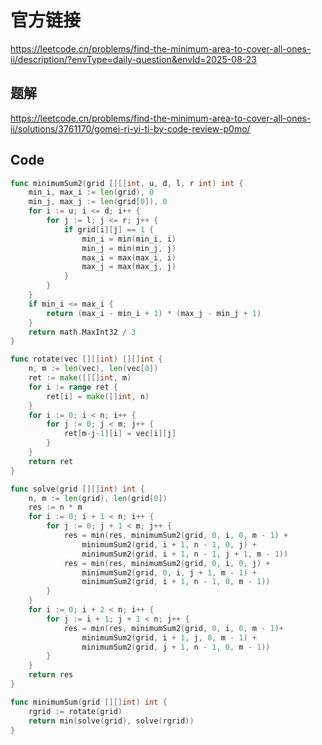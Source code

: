 # 官方链接
https://leetcode.cn/problems/find-the-minimum-area-to-cover-all-ones-ii/description/?envType=daily-question&envId=2025-08-23

## 题解
https://leetcode.cn/problems/find-the-minimum-area-to-cover-all-ones-ii/solutions/3761170/gomei-ri-yi-ti-by-code-review-p0mo/

## Code
```go
func minimumSum2(grid [][]int, u, d, l, r int) int {
	min_i, max_i := len(grid), 0
	min_j, max_j := len(grid[0]), 0
	for i := u; i <= d; i++ {
		for j := l; j <= r; j++ {
			if grid[i][j] == 1 {
				min_i = min(min_i, i)
				min_j = min(min_j, j)
				max_i = max(max_i, i)
				max_j = max(max_j, j)
			}
		}
	}
	if min_i <= max_i {
		return (max_i - min_i + 1) * (max_j - min_j + 1)
	}
	return math.MaxInt32 / 3
}

func rotate(vec [][]int) [][]int {
	n, m := len(vec), len(vec[0])
	ret := make([][]int, m)
	for i := range ret {
		ret[i] = make([]int, n)
	}
	for i := 0; i < n; i++ {
		for j := 0; j < m; j++ {
			ret[m-j-1][i] = vec[i][j]
		}
	}
	return ret
}

func solve(grid [][]int) int {
	n, m := len(grid), len(grid[0])
	res := n * m
	for i := 0; i + 1 < n; i++ {
		for j := 0; j + 1 < m; j++ {
			res = min(res, minimumSum2(grid, 0, i, 0, m - 1) +
				minimumSum2(grid, i + 1, n - 1, 0, j) +
				minimumSum2(grid, i + 1, n - 1, j + 1, m - 1))
			res = min(res, minimumSum2(grid, 0, i, 0, j) +
				minimumSum2(grid, 0, i, j + 1, m - 1) +
				minimumSum2(grid, i + 1, n - 1, 0, m - 1))
		}
	}
	for i := 0; i + 2 < n; i++ {
		for j := i + 1; j + 1 < n; j++ {
			res = min(res, minimumSum2(grid, 0, i, 0, m - 1)+
				minimumSum2(grid, i + 1, j, 0, m - 1) +
				minimumSum2(grid, j + 1, n - 1, 0, m - 1))
		}
	}
	return res
}

func minimumSum(grid [][]int) int {
	rgrid := rotate(grid)
	return min(solve(grid), solve(rgrid))
}
```